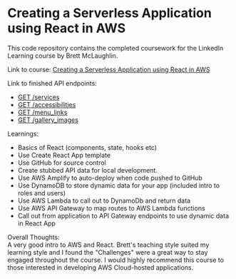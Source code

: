 # Creating a Serverless Application using React in AWS
This code repository contains the completed coursework for the LinkedIn Learning course by Brett McLaughlin.

Link to course: 
[Creating a Serverless Application using React in AWS](https://www.linkedin.com/learning/creating-a-serverless-application-using-react-in-aws)

Link to finished API endpoints:
- [GET /services](https://p8f0z0fk8i.execute-api.eu-west-1.amazonaws.com/Production/services)
- [GET /accessibilities](https://p8f0z0fk8i.execute-api.eu-west-1.amazonaws.com/Production/accessibilities)
- [GET /menu_links](https://p8f0z0fk8i.execute-api.eu-west-1.amazonaws.com/Production/menu_links)
- [GET /gallery_images](https://p8f0z0fk8i.execute-api.eu-west-1.amazonaws.com/Production/gallery_images)

Learnings:
- Basics of React (components, state, hooks etc)
- Use Create React App template
- Use GitHub for source control
- Create stubbed API data for local development.
- Use AWS Amplify to auto-deploy when code pushed to GitHub
- Use DynamoDB to store dynamic data for your app (included intro to roles and users)
- Use AWS Lambda to call out to DynamoDb and return data
- Use AWS API Gateway to map routes to AWS Lambda functions
- Call out from application to API Gateway endpoints to use dynamic data in React App


Overall Thoughts: </br>
A very good intro to AWS and React. Brett's teaching style suited my learning style and I found the "Challenges" were a great way to stay engaged throughout the course. I would highly recommend this course to those interested in developing AWS Cloud-hosted applications.
